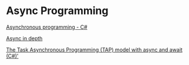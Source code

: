 # Async Programming

[Asynchronous programming - C#](https://docs.microsoft.com/en-us/dotnet/csharp/async)

[Async in depth](https://docs.microsoft.com/en-us/dotnet/standard/async-in-depth)

[The Task Asynchronous Programming (TAP) model with async and await (C#)'](https://docs.microsoft.com/en-us/dotnet/csharp/programming-guide/concepts/async/task-asynchronous-programming-model)